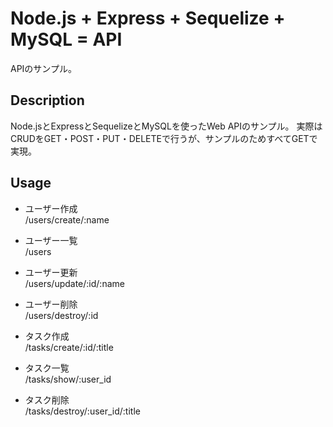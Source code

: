 Node.js + Express + Sequelize + MySQL = API
===

APIのサンプル。

## Description

Node.jsとExpressとSequelizeとMySQLを使ったWeb APIのサンプル。
実際はCRUDをGET・POST・PUT・DELETEで行うが、サンプルのためすべてGETで実現。


## Usage

- ユーザー作成  
/users/create/:name

- ユーザー一覧  
/users

- ユーザー更新  
/users/update/:id/:name

- ユーザー削除  
/users/destroy/:id

- タスク作成  
/tasks/create/:id/:title

- タスク一覧  
/tasks/show/:user_id

- タスク削除  
/tasks/destroy/:user_id/:title
